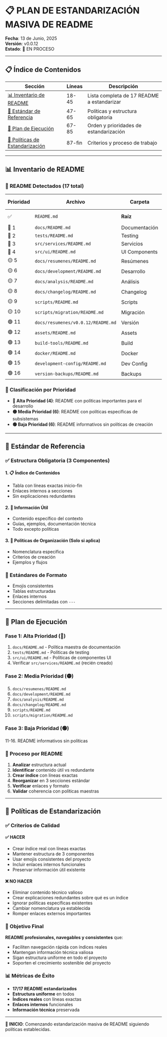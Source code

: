 # 📋 PLAN DE ESTANDARIZACIÓN MASIVA DE README

**Fecha**: 13 de Junio, 2025  
**Versión**: v0.0.12  
**Estado**: 🔄 EN PROCESO

---

## 📋 Índice de Contenidos

| Sección | Líneas | Descripción |
|---------|--------|-------------|
| [📊 Inventario de README](#-inventario-de-readme) | 18-45 | Lista completa de 17 README a estandarizar |
| [📏 Estándar de Referencia](#-estándar-de-referencia) | 47-65 | Políticas y estructura obligatoria |
| [🎯 Plan de Ejecución](#-plan-de-ejecución) | 67-85 | Orden y prioridades de estandarización |
| [📁 Políticas de Estandarización](#-políticas-de-estandarización) | 87-fin | Criterios y proceso de trabajo |

---

## 📊 Inventario de README

### 📁 README Detectados (17 total)

| Prioridad | Archivo | Carpeta | Estado | Tiene Políticas |
|-----------|---------|---------|--------|-----------------|
| ✅ | `README.md` | **Raíz** | ✅ Estandarizado | ✅ Maestras |
| 🔴 1 | `docs/README.md` | Documentación | 🔄 Pendiente | ✅ Sí |
| 🔴 2 | `tests/README.md` | Testing | 🔄 Pendiente | ✅ Sí |
| 🔴 3 | `src/services/README.md` | Servicios | ✅ Reciente | ✅ Sí |
| 🔴 4 | `src/ui/README.md` | UI Components | 🔄 Pendiente | ✅ Sí |
| 🟡 5 | `docs/resumenes/README.md` | Resúmenes | 🔄 Pendiente | ✅ Sí |
| 🟡 6 | `docs/development/README.md` | Desarrollo | 🔄 Pendiente | ✅ Sí |
| 🟡 7 | `docs/analysis/README.md` | Análisis | 🔄 Pendiente | ✅ Sí |
| 🟡 8 | `docs/changelog/README.md` | Changelog | 🔄 Pendiente | ✅ Sí |
| 🟡 9 | `scripts/README.md` | Scripts | 🔄 Pendiente | ✅ Sí |
| 🟡 10 | `scripts/migration/README.md` | Migración | 🔄 Pendiente | ✅ Sí |
| 🟢 11 | `docs/resumenes/v0.0.12/README.md` | Versión | 🔄 Pendiente | ❌ No |
| 🟢 12 | `assets/README.md` | Assets | 🔄 Pendiente | ❌ No |
| 🟢 13 | `build-tools/README.md` | Build | 🔄 Pendiente | ❌ No |
| 🟢 14 | `docker/README.md` | Docker | 🔄 Pendiente | ❌ No |
| 🟢 15 | `development-config/README.md` | Dev Config | 🔄 Pendiente | ❌ No |
| 🟢 16 | `version-backups/README.md` | Backups | 🔄 Pendiente | ❌ No |

### 🎯 Clasificación por Prioridad

- **🔴 Alta Prioridad (4)**: README con políticas importantes para el desarrollo
- **🟡 Media Prioridad (6)**: README con políticas específicas de subsistemas
- **🟢 Baja Prioridad (6)**: README informativos sin políticas de creación

---

## 📏 Estándar de Referencia

### ✅ Estructura Obligatoria (3 Componentes)

#### 1. **📋 Índice de Contenidos**
- Tabla con líneas exactas inicio-fin
- Enlaces internos a secciones
- Sin explicaciones redundantes

#### 2. **📄 Información Útil**  
- Contenido específico del contexto
- Guías, ejemplos, documentación técnica
- Todo excepto políticas

#### 3. **📁 Políticas de Organización** (Solo si aplica)
- Nomenclatura específica
- Criterios de creación
- Ejemplos y flujos

### 📏 Estándares de Formato
- Emojis consistentes
- Tablas estructuradas
- Enlaces internos
- Secciones delimitadas con `---`

---

## 🎯 Plan de Ejecución

### Fase 1: Alta Prioridad (🔴)
1. `docs/README.md` - Política maestra de documentación
2. `tests/README.md` - Políticas de testing
3. `src/ui/README.md` - Políticas de componentes UI
4. Verificar `src/services/README.md` (recién creado)

### Fase 2: Media Prioridad (🟡)  
5. `docs/resumenes/README.md`
6. `docs/development/README.md`
7. `docs/analysis/README.md`
8. `docs/changelog/README.md`
9. `scripts/README.md`
10. `scripts/migration/README.md`

### Fase 3: Baja Prioridad (🟢)
11-16. README informativos sin políticas

### 🔄 Proceso por README
1. **Analizar** estructura actual
2. **Identificar** contenido útil vs redundante  
3. **Crear índice** con líneas exactas
4. **Reorganizar** en 3 secciones estándar
5. **Verificar** enlaces y formato
6. **Validar** coherencia con políticas maestras

---

## 📁 Políticas de Estandarización

### ✅ Criterios de Calidad

#### ✅ HACER
- Crear índice real con líneas exactas
- Mantener estructura de 3 componentes
- Usar emojis consistentes del proyecto
- Incluir enlaces internos funcionales
- Preservar información útil existente

#### ❌ NO HACER  
- Eliminar contenido técnico valioso
- Crear explicaciones redundantes sobre qué es un índice
- Ignorar políticas específicas existentes
- Cambiar nomenclatura ya establecida
- Romper enlaces externos importantes

### 🎯 Objetivo Final

**README profesionales, navegables y consistentes** que:
- Faciliten navegación rápida con índices reales
- Mantengan información técnica valiosa
- Sigan estructura uniforme en todo el proyecto
- Soporten el crecimiento sostenible del proyecto

### 📊 Métricas de Éxito
- **17/17 README estandarizados**
- **Estructura uniforme** en todos
- **Índices reales** con líneas exactas
- **Enlaces internos** funcionales
- **Información técnica** preservada

---

**🎯 INICIO**: Comenzando estandarización masiva de README siguiendo políticas establecidas.
